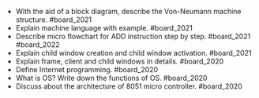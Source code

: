 - With the aid of a block diagram, describe the Von-Neumann machine structure. #board_2021 
- Explain machine language with example. #board_2021 
- Describe micro flowchart for ADD instruction step by step. #board_2021 #board_2022 
- Explain child window creation and child window activation. #board_2021 
- Explain frame, client and child windows in details. #board_2020 
- Define Internet programming. #board_2020 
- What is OS? Write down the functions of OS. #board_2020 
- Discuss about the architecture of 8051 micro controller. #board_2020 
